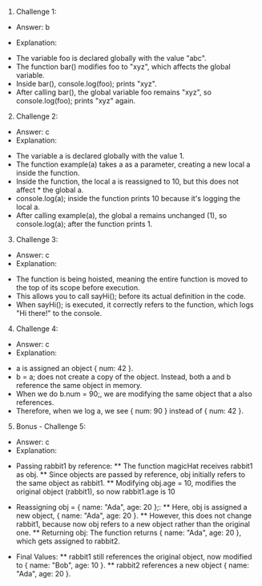 1. Challenge 1:
  - Answer: b
  
  - Explanation:
  * The variable foo is declared globally with the value "abc".
  * The function bar() modifies foo to "xyz", which affects the global variable.
  * Inside bar(), console.log(foo); prints "xyz".
  * After calling bar(), the global variable foo remains "xyz", so console.log(foo); prints "xyz" again.


2. Challenge 2:
  - Answer: c
  - Explanation:
* The variable a is declared globally with the value 1.
* The function example(a) takes a as a parameter, creating a new local a inside the function.
* Inside the function, the local a is reassigned to 10, but this does not affect * the global a.
* console.log(a); inside the function prints 10 because it's logging the local a.
* After calling example(a), the global a remains unchanged (1), so console.log(a); after the function prints 1.


3. Challenge 3:
  - Answer: c
  - Explanation:
  * The function is being hoisted, meaning the entire function is moved to the top of its scope before execution.
  * This allows you to call sayHi(); before its actual definition in the code.
  * When sayHi(); is executed, it correctly refers to the function, which logs "Hi there!" to the console.


4. Challenge 4:
  - Answer: c
  - Explanation:
  * a is assigned an object { num: 42 }.
  * b = a; does not create a copy of the object. Instead, both a and b reference the same object in memory.
  * When we do b.num = 90;, we are modifying the same object that a also references.
  * Therefore, when we log a, we see { num: 90 } instead of { num: 42 }.


5. Bonus - Challenge 5:
  - Answer: c
  - Explanation:
* Passing rabbit1 by reference:
** The function magicHat receives rabbit1 as obj.
** Since objects are passed by reference, obj initially refers to the same object as rabbit1.
** Modifying obj.age = 10, modifies the original object (rabbit1), so now rabbit1.age is 10

* Reassigning obj = { name: "Ada", age: 20 };:
** Here, obj is assigned a new object, { name: "Ada", age: 20 }.
** However, this does not change rabbit1, because now obj refers to a new object rather than the original one.
** Returning obj: The function returns { name: "Ada", age: 20 }, which gets assigned to rabbit2.

* Final Values:
** rabbit1 still references the original object, now modified to { name: "Bob", age: 10 }.
** rabbit2 references a new object { name: "Ada", age: 20 }.